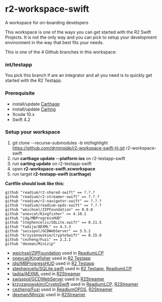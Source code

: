 # r2-workspace-swift
A workspace for on-boarding developers

This workspace is one of the ways you can get started with the R2 Swift Projects. It is not the only way and you can pick to setup your development environment in the way that best fits your needs.

This is one of the 4 Github branches in this workspace:

### int/testapp
You pick this branch if are an integrator and all you need is to quickly get started with the R2 Testapp. 

### Prerequisite
- install/update [Carthage](https://github.com/Carthage/Carthage)
- install/update [Carting](https://github.com/artemnovichkov/Carting) 
- Xcode 10.x
- Swift 4.2

### Setup your workspace

1. git clone --recurse-submodules -b int/highlight https://github.com/drminside/r2-workspace-swift-hl.git r2-workspace-swift
2. run **carthage update --platform ios** on r2-testapp-swift
3. run **carting update** on r2-testapp-swift
4. open **r2-workspace-swift.xcworkspace**
5. run target **r2-testapp-swift (carthage)**

**Cartfile should look like this:**

```
github "readium/r2-shared-swift" == ?.?.?
github "readium/r2-streamer-swift" == ?.?.?
github "readium/r2-navigator-swift" == ?.?.?
github "readium/readium-opds-swift" == ?.?.?
github "weichsel/ZIPFoundation" == 0.9.8
github "onevcat/Kingfisher" == 4.10.1
github "jdg/MBProgressHUD"
github "stephencelis/SQLite.swift" == 0.11.5
github "tadija/AEXML" == 4.3.3
github "swisspol/GCDWebServer" == 3.5.2
github "krzyzanowskim/CryptoSwift" == 0.15.0
github "cezheng/Fuzi" == 2.2.1
github "dexman/Minizip"
```
- [weichsel/ZIPFoundation](https://github.com/weichsel/ZIPFoundation) used in [ReadiumLCP](https://github.com/readium/r2-lcp-swift)
- [onevcat/Kingfisher](https://github.com/onevcat/Kingfisher) used in [R2 Testapp](https://github.com/readium/r2-testapp-swift)
- [jdg/MBProgressHUD](https://github.com/jdg/MBProgressHUD) used in [R2 Testapp](https://github.com/readium/r2-testapp-swift)
- [stephencelis/SQLite.swift](https://github.com/stephencelis/SQLite.swift) used in [R2 Testapp](https://github.com/readium/r2-testapp-swift), [ReadiumLCP](https://github.com/readium/r2-lcp-swift)
- [tadija/AEXML](https://github.com/tadija/AEXML) used in [R2Streamer](https://github.com/readium/r2-streamer-swift)
- [swisspol/GCDWebServer](https://github.com/swisspol/GCDWebServer) used in [R2Streamer](https://github.com/readium/r2-streamer-swift)
- [krzyzanowskim/CryptoSwift](https://github.com/krzyzanowskim/CryptoSwift) used in [ReadiumLCP](https://github.com/readium/r2-lcp-swift), [R2Streamer](/readium/r2-streamer-swift)
- [cezheng/Fuzi](https://github.com/cezheng/Fuzi) used in [ReadiumOPDS](https://github.com/readium/r2-opds-swift), [R2Streamer](https://github.com/readium/r2-streamer-swift)
- [dexman/Minizip](https://github.com/dexman/Minizip) used in [R2Streamer](https://github.com/readium/r2-streamer-swift)

